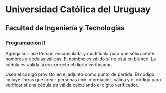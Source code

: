 # Universidad Católica del Uruguay
## Facultad de Ingeniería y Tecnologías
### Programación II

Agrega la clase Person encapsulada y modifícala para que sólo acepte nombres y cédulas válidas. El nombre es válido si no está en blanco. La cédula es válida si es correcto el dígito verificador.

Usen el código provisto en el adjunto como punto de partida. El código incluye líneas que crean personas con información válida y el código para verificar si una cédula es válida calculando el dígito verificador.
